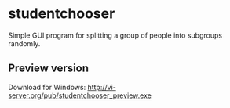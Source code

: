 studentchooser
==============

Simple GUI program for splitting a group of people into subgroups randomly.

Preview version
---
Download for Windows: http://vi-server.org/pub/studentchooser_preview.exe
